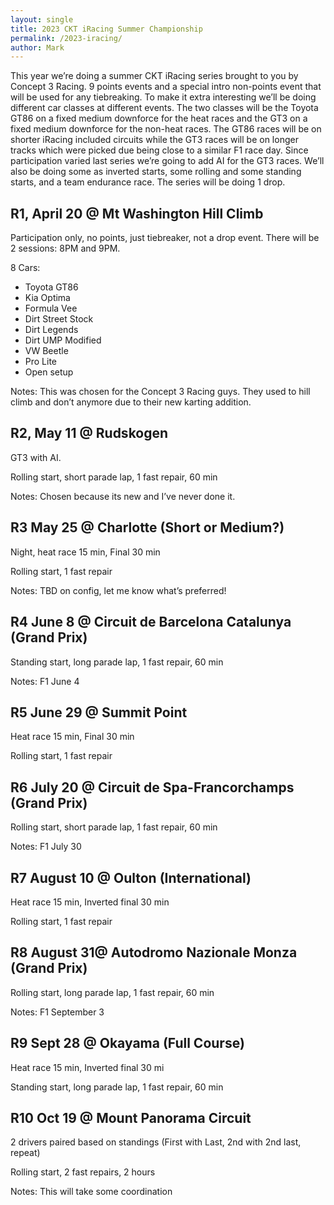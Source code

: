 ```yaml
---
layout: single
title: 2023 CKT iRacing Summer Championship
permalink: /2023-iracing/
author: Mark
---
```


This year we’re doing a summer CKT iRacing series brought to you by Concept 3 Racing.
9 points events and a special intro non-points event that will be used for any tiebreaking.
To make it extra interesting we’ll be doing different car classes at different events.
The two classes will be the Toyota GT86 on a fixed medium downforce for the heat races and the GT3 on a fixed medium downforce for the non-heat races.
The GT86 races will be on shorter iRacing included circuits while the GT3 races will be on longer tracks which were picked due being close to a similar F1 race day.
Since participation varied last series we’re going to add AI for the GT3 races.
We’ll also be doing some as inverted starts, some rolling and some standing starts, and a team endurance race.
The series will be doing 1 drop.

## R1, April 20 @ Mt Washington Hill Climb

Participation only, no points, just tiebreaker, not a drop event.
There will be 2 sessions: 8PM and 9PM.

8 Cars:
- Toyota GT86
- Kia Optima
- Formula Vee
- Dirt Street Stock
- Dirt Legends
- Dirt UMP Modified
- VW Beetle
- Pro Lite
- Open setup

Notes: This was chosen for the Concept 3 Racing guys.
They used to hill climb and don’t anymore due to their new karting addition.

## R2, May 11 @ Rudskogen

GT3 with AI.

Rolling start, short parade lap, 1 fast repair, 60 min

Notes: Chosen because its new and I’ve never done it.

## R3 May 25 @ Charlotte (Short or Medium?)

Night, heat race 15 min, Final 30 min

Rolling start, 1 fast repair

Notes: TBD on config, let me know what’s preferred!

## R4 June 8 @ Circuit de Barcelona Catalunya (Grand Prix)

Standing start, long parade lap, 1 fast repair, 60 min

Notes: F1 June 4

## R5 June 29 @ Summit Point

Heat race 15 min, Final 30 min

Rolling start, 1 fast repair

## R6 July 20 @ Circuit de Spa-Francorchamps (Grand Prix)

Rolling start, short parade lap, 1 fast repair, 60 min

Notes: F1 July 30

## R7 August 10 @ Oulton (International)

Heat race 15 min, Inverted final 30 min

Rolling start, 1 fast repair

## R8 August 31@ Autodromo Nazionale Monza (Grand Prix)

Rolling start, long parade lap, 1 fast repair, 60 min

Notes: F1 September 3

## R9 Sept 28 @ Okayama (Full Course)

Heat race 15 min, Inverted final 30 mi

Standing start, long parade lap, 1 fast repair, 60 min

## R10 Oct 19 @ Mount Panorama Circuit

2 drivers paired based on standings (First with Last, 2nd with 2nd last, repeat)

Rolling start, 2 fast repairs, 2 hours

Notes: This will take some coordination
